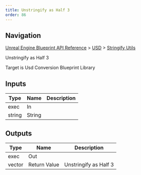 ```yaml
---
title: Unstringify as Half 3
order: 86
---
```

## Navigation

[Unreal Engine Blueprint API Reference](https://dev.epicgames.com/documentation/en-us/unreal-engine/BlueprintAPI) > [USD](https://dev.epicgames.com/documentation/en-us/unreal-engine/BlueprintAPI/USD) > [Stringify Utils](https://dev.epicgames.com/documentation/en-us/unreal-engine/BlueprintAPI/USD/StringifyUtils)

Unstringify as Half 3

Target is Usd Conversion Blueprint Library

## Inputs

| Type | Name | Description |
| --- | --- | --- |
| exec | In |  |
| string | String |  |

## Outputs

| Type | Name | Description |
| --- | --- | --- |
| exec | Out |  |
| vector | Return Value | Unstringify as Half 3 |

